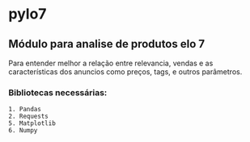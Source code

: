 # pylo7

## Módulo para analise de produtos elo 7

Para entender melhor a relação entre relevancia, vendas e as características dos anuncios como preços, tags, e outros parâmetros.

### Bibliotecas necessárias:
    1. Pandas
    2. Requests
    5. Matplotlib
    6. Numpy
